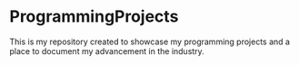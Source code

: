 # ProgrammingProjects
This is my repository created to showcase my programming projects and a place to document my advancement in the industry. 
